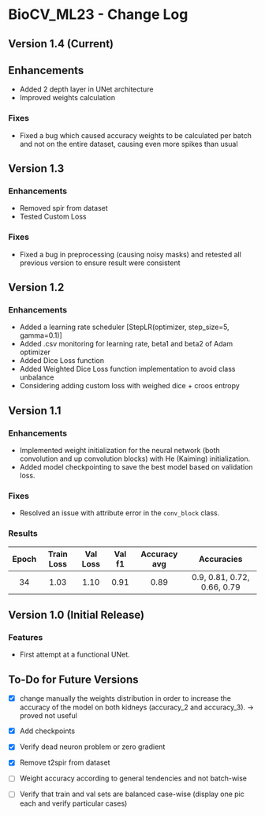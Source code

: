 # BioCV_ML23 - Change Log

## Version 1.4 (Current)

## Enhancements
- Added 2 depth layer in UNet architecture
- Improved weights calculation

### Fixes
- Fixed a bug which caused accuracy weights to be calculated per batch and not on the entire dataset, causing even more spikes than usual

## Version 1.3

### Enhancements
- Removed spir from dataset
- Tested Custom Loss 

### Fixes
- Fixed a bug in preprocessing (causing noisy masks) and retested all previous version to ensure result were consistent

## Version 1.2

### Enhancements
- Added a learning rate scheduler [StepLR(optimizer, step_size=5, gamma=0.1)]
- Added .csv monitoring for learning rate, beta1 and beta2 of Adam optimizer
- Added Dice Loss function
- Added Weighted Dice Loss function implementation to avoid class unbalance
- Considering adding custom loss with weighed dice + croos entropy

## Version 1.1

### Enhancements
- Implemented weight initialization for the neural network (both convolution and up convolution blocks) with He (Kaiming) initialization. 
- Added model checkpointing to save the best model based on validation loss.

### Fixes
- Resolved an issue with attribute error in the `conv_block` class.

###  Results
| Epoch | Train Loss | Val Loss | Val f1 | Accuracy avg | Accuracies                |
|:-----:|:----------:|:--------:|:------:|:-------------:|:-------------------------:|
|  34   |    1.03    |   1.10   |  0.91  |      0.89     | 0.9, 0.81, 0.72, 0.66, 0.79 |




## Version 1.0 (Initial Release)

### Features
- First attempt at a functional UNet.


## To-Do for Future Versions

- [x] change manually the weights distribution in order to increase the accuracy of the model on both kidneys (accuracy_2 and accuracy_3). -> proved not useful
- [x] Add checkpoints
- [x] Verify dead neuron problem or zero gradient
- [x] Remove t2spir from dataset
- [ ] Weight accuracy according to general tendencies and not batch-wise 
- [ ] Verify that train and val sets are balanced case-wise (display one pic each and verify particular cases)

